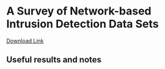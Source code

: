 # A Survey of Network-based Intrusion Detection Data Sets

[Download Link](https://arxiv.org/abs/1903.02460)

## Useful results and notes